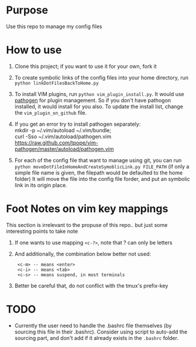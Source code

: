 # Purpose
Use this repo to manage my config files

# How to use
1. Clone this project; if you want to use it for your own, fork it

2. To create symbolic links of the config files into your home directory, 
   run `python linkDotFilesBackToHome.py`

3. To install VIM plugins, run `python vim_plugin_install.py`. It would use 
   [pathogen](https://github.com/tpope/vim-pathogen) for plugin management.
   So if you don't have pathogon installed, it would install for you also.
   To update the install list, change the `vim_plugin_on_github` file.

4. If you get an error try to install pathogen separately:<br>
   mkdir -p ~/.vim/autoload ~/.vim/bundle;<br>
   curl -Sso ~/.vim/autoload/pathogen.vim https://raw.github.com/tpope/vim-pathogen/master/autoload/pathogen.vim

5. For each of the config file that want to manage using git, you can run 
  `python moveDotFileInHomeAndCreateSymoblicLink.py FILE_PATH` 
   (if only a simple file name is given, the filepath would be defaulted to 
   the home folder)
   It will move the file into the config file forder, and put an symbolic link
   in its origin place. 

# Foot Notes on vim key mappings
This section is irrelevant to the propuse of this repo.. but just some interesting points to take note

1. If one wants to use mapping `<c-?>`, note that ? can only be letters
2. And additionally, the combination below better not used:

        <c-m> -- means <enter>
        <c-i> -- means <tab>
        <c-s> -- means suspend, in most terminals

3. Better be careful that, do not conflict with the tmux's prefix-key

# TODO
- Currently the user need to handle the .bashrc file themselves (by sourcing this file in their .bashrc).
  Consider using script to auto-add the sourcing part, and don't add if it already exists in the `.bashrc`
  folder.
